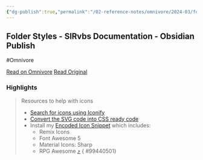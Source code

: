 ```yaml
---
{"dg-publish":true,"permalink":"/02-reference-notes/omnivore/2024-03/folder-styles-sl-rvbs-documentation-obsidian-publish/","title":"Folder Styles - SlRvbs Documentation - Obsidian Publish\n","metatags":{"description":"ITS Theme - SlRvb's Documentation - Powered by Obsidian Publish.","og:image":"https://i.imgur.com/LmCg5HX.png"},"tags":["Quartz/CSS","MMW-Style"]}
---
```



## Folder Styles - SlRvbs Documentation - Obsidian Publish
#Omnivore

[Read on Omnivore](https://omnivore.app/me/folder-styles-sl-rvb-s-documentation-obsidian-publish-18e5b7dceb8)
[Read Original](https://publish.obsidian.md/slrvb-docs/ITS+Theme/Folder+Styles)

### Highlights

> Resources to help with icons
> 
> * [Search for icons using Iconify](https://iconify.design/icon-sets/)
> * [Convert the SVG code into CSS ready code](https://yoksel.github.io/url-encoder/)
> * Install my [Encoded Icon Snippet](https://github.com/SlRvb/Obsidian--ITS-Theme/blob/main/Snippets/S%20-%20Encoded%20Icons.css) which includes:  
>    * Remix Icons  
>    * Font Awesome 5  
>    * Material Icons: Sharp  
>    * RPG Awesome [⤴️](https://omnivore.app/me/folder-styles-sl-rvb-s-documentation-obsidian-publish-18e5b7dceb8#99440501-a8ed-4d6d-9c9c-2591dcd6a4a5) 
{ #99440501}


